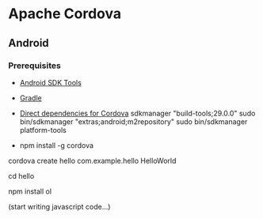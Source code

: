 # Apache Cordova

## Android

### Prerequisites

- [Android SDK Tools](https://developer.android.com/studio/index.html)

- [Gradle](https://gradle.org/install/)

- [Direct dependencies for Cordova](https://cordova.apache.org/docs/en/latest/guide/platforms/android/index.html)
  sdkmanager "build-tools;29.0.0"
  sudo bin/sdkmanager "extras;android;m2repository"
  sudo bin/sdkmanager platform-tools

- npm install -g cordova

cordova create hello com.example.hello HelloWorld

cd hello

npm install ol

(start writing javascript code...)
